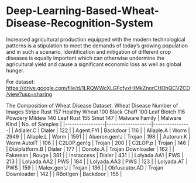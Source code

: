 # Deep-Learning-Based-Wheat-Disease-Recognition-System
Increased agricultural production equipped with the modern technological patterns is a stipulation to meet the demands of today’s growing population and in such a scenario, identification and mitigation of different crop diseases is equally important which can otherwise undermine the agricultural yield and cause a significant economic loss as well as global hunger.

For dataset:
https://drive.google.com/file/d/1LRQWWcXLGFcfyxHIMkZnorCHOhQCVZCD/view?usp=sharing

The Composition of Wheat Disease Dataset.
Wheat Disease   Number of Images
Stripe Rust        157 
Healthy Wheat      100 
Black Chaff        100 
Leaf Blotch        116
Powdery Mildew     140 
Leaf Rust          155 
Smut               147
| Malware Family  | Malware Kind      | No. of Samples |
|-----------------|-------------------|----------------|
| Adialer.C       | Dialer            | 122            |
| Agent.FYI       | Backdoor          | 116            |
| Allaple.A       | Worm              | 2949           |
| Allaple.L       | Worm              | 1591           |
| Alueron.gen!J   | Trojan            | 198            |
| Autorun.K       | Worm AutoIT       | 106            |
| C2LOP.gen!g     | Trojan            | 200            |
| C2LOP.p         | Trojan            | 146            |
| Dialplatform.B  | Dialer            | 177            |
| Donoto.A        | Trojan Downloader | 162            |
| Fakerean        | Rouge             | 381            |
| Instaccess      | Dialer            | 431            |
| Lolyada.AA1     | PWS               | 213            |
| Lolyada.AA2     | PWS               | 184            |
| Lolyada.AA3     | PWS               | 123            |
| Lolyada.AT      | PWS               | 159            |
| Malex.gen!J     | Trojan            | 136            |
| Obfuscator.AD   | Trojan Downloader | 142            |
| RBot!gen        | Backdoor          | 158            |
